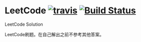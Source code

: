 # LeetCode [![travis](https://travis-ci.org/mingyang91/LeetCode.svg?branch=master)](https://travis-ci.org/mingyang91/LeetCode) [![Build Status](https://drone.io/github.com/mingyang91/LeetCode/status.png)](https://drone.io/github.com/mingyang91/LeetCode/latest)
LeetCode Solution 

LeetCode刷题。在自己解出之前不参考其他答案。
